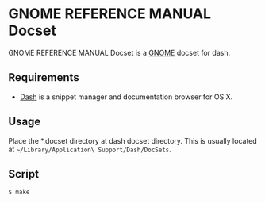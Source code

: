 GNOME REFERENCE MANUAL Docset
=============================

GNOME REFERENCE MANUAL Docset is a [GNOME](http://developer.gnome.org/) docset for dash.

Requirements
------------

* [Dash](http://kapeli.com/dash/) is a snippet manager and documentation browser for OS X.

Usage
-----

Place the *.docset directory at dash docset directory.
This is usually located at `~/Library/Application\ Support/Dash/DocSets`.

Script
------

    $ make

